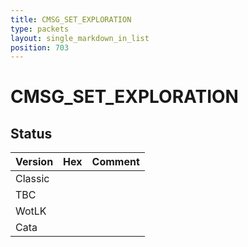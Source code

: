 ```yaml
---
title: CMSG_SET_EXPLORATION
type: packets
layout: single_markdown_in_list
position: 703
---
```


# CMSG_SET_EXPLORATION

## Status

Version | Hex | Comment
---------- | ---------- | ---------- 
Classic |  |  
TBC |  |  
WotLK |  |  
Cata |  |  
